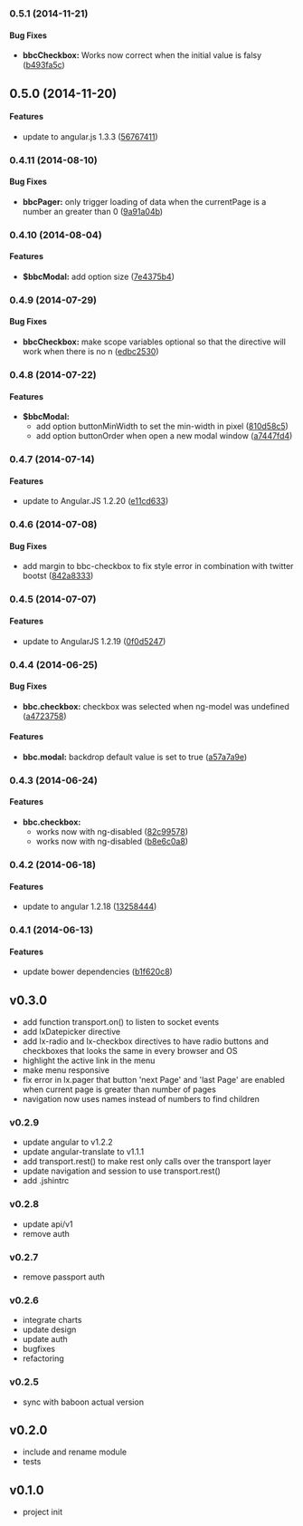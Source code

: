 <a name="0.5.1"></a>
### 0.5.1 (2014-11-21)


#### Bug Fixes

* **bbcCheckbox:** Works now correct when the initial value is falsy ([b493fa5c](https://github.com/litixsoft/baboon-client/commit/b493fa5c3f6a3d9fadc78a8fd3acc24bf505ed64))


<a name="0.5.0"></a>
## 0.5.0 (2014-11-20)


#### Features

* update to angular.js 1.3.3 ([56767411](https://github.com/litixsoft/baboon-client/commit/5676741120114f07ecb565b055ec6c30162233d2))


<a name="0.4.11"></a>
### 0.4.11 (2014-08-10)


#### Bug Fixes

* **bbcPager:** only trigger loading of data when the currentPage is a number an greater than 0 ([9a91a04b](https://github.com/litixsoft/baboon-client/commit/9a91a04b5581d812f89b58ecdbda6c28a865b1ab))


<a name="0.4.10"></a>
### 0.4.10 (2014-08-04)


#### Features

* **$bbcModal:** add option size ([7e4375b4](https://github.com/litixsoft/baboon-client/commit/7e4375b4d6ab05370957b4ebaa314b08067344cc))


<a name="0.4.9"></a>
### 0.4.9 (2014-07-29)


#### Bug Fixes

* **bbcCheckbox:** make scope variables optional so that the directive will work when there is no n ([edbc2530](https://github.com/litixsoft/baboon-client/commit/edbc25308e1b317e480ff123189a4ab66814fcf0))


<a name="0.4.8"></a>
### 0.4.8 (2014-07-22)


#### Features

* **$bbcModal:**
  * add option buttonMinWidth to set the min-width in pixel ([810d58c5](https://github.com/litixsoft/baboon-client/commit/810d58c5a257a2cf42f266a8679bf9aed709ae13))
  * add option buttonOrder when open a new modal window ([a7447fd4](https://github.com/litixsoft/baboon-client/commit/a7447fd4cd1fda3159cf01c4ba575a06a40ed781))


<a name="0.4.7"></a>
### 0.4.7 (2014-07-14)


#### Features

* update to Angular.JS 1.2.20 ([e11cd633](https://github.com/litixsoft/baboon-client/commit/e11cd6337b169cc1e554e83b1ecbcabca3d93efa))


<a name="0.4.6"></a>
### 0.4.6 (2014-07-08)


#### Bug Fixes

* add margin to bbc-checkbox to fix style error in combination with twitter bootst ([842a8333](https://github.com/litixsoft/baboon-client/commit/842a83339f4368f64c71e00274726582a198065f))


<a name="0.4.5"></a>
### 0.4.5 (2014-07-07)


#### Features

* update to AngularJS 1.2.19 ([0f0d5247](https://github.com/litixsoft/baboon-client/commit/0f0d5247c92ba239df096dc824f1671e196911b9))


<a name="0.4.4"></a>
### 0.4.4 (2014-06-25)


#### Bug Fixes

* **bbc.checkbox:** checkbox was selected when ng-model was undefined ([a4723758](https://github.com/litixsoft/baboon-client/commit/a4723758f518a40439d08ca15921a874bd0e099b))


#### Features

* **bbc.modal:** backdrop default value is set to true ([a57a7a9e](https://github.com/litixsoft/baboon-client/commit/a57a7a9ef40a6b5229ffb021dd968fc667455666))


<a name="0.4.3"></a>
### 0.4.3 (2014-06-24)


#### Features

* **bbc.checkbox:**
  * works now with ng-disabled ([82c99578](https://github.com/litixsoft/baboon-client/commit/82c99578875215a364a3a07e9be113cf2c40b92d))
  * works now with ng-disabled ([b8e6c0a8](https://github.com/litixsoft/baboon-client/commit/b8e6c0a86ce03d265e36831f3598e715d2ce3fc5))


<a name="0.4.2"></a>
### 0.4.2 (2014-06-18)


#### Features

* update to angular 1.2.18 ([13258444](https://github.com/litixsoft/baboon-client/commit/132584440db4be1f910cac5856134949b934f381))


<a name="0.4.1"></a>
### 0.4.1 (2014-06-13)


#### Features

* update bower dependencies ([b1f620c8](https://github.com/litixsoft/baboon-client/commit/b1f620c804457440df783b12845e8d8934a86b93))


## v0.3.0
* add function transport.on() to listen to socket events
* add lxDatepicker directive
* add lx-radio and lx-checkbox directives to have radio buttons and checkboxes that looks the same in every browser and OS
* highlight the active link in the menu
* make menu responsive
* fix error in lx.pager that button 'next Page' and 'last Page' are enabled when current page is greater than number of pages
* navigation now uses names instead of numbers to find children

### v0.2.9
* update angular to v1.2.2
* update angular-translate to v1.1.1
* add transport.rest() to make rest only calls over the transport layer
* update navigation and session to use transport.rest()
* add .jshintrc

### v0.2.8
* update api/v1
* remove auth

### v0.2.7
* remove passport auth

### v0.2.6
* integrate charts
* update design
* update auth
* bugfixes
* refactoring

### v0.2.5
* sync with baboon actual version

## v0.2.0
* include and rename module
* tests

## v0.1.0
*  project init